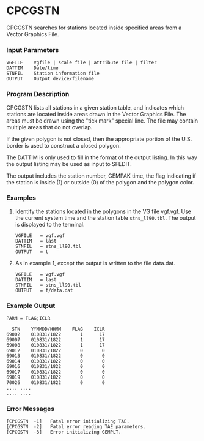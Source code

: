 # CPCGSTN

CPCGSTN searches for stations located inside specified areas
from a Vector Graphics File.

### Input Parameters
 
    VGFILE    Vgfile | scale file | attribute file | filter
    DATTIM    Date/time
    STNFIL    Station information file
    OUTPUT    Output device/filename
 
 

### Program Description
 
CPCGSTN lists all stations in a given station table, and
indicates which stations are located inside areas drawn
in the Vector Graphics File. The areas must be drawn using
the "tick mark" special line. The file may contain multiple
areas that do not overlap.

If the given polygon is not closed, then the appropriate
portion of the U.S. border is used to construct a closed
polygon.

The DATTIM is only used to fill in the format of the output
listing. In this way the output listing may be used as
input to SFEDIT.

The output includes the station number, GEMPAK time, the flag
indicating if the station is inside (1) or outside (0) of the
polygon and the polygon color.


### Examples
 
1.  Identify the stations located in the polygons in the VG file
    vgf.vgf. Use the current system time and the station table
`stns_ll90.tbl`. The output is displayed to the terminal.
    
        VGFILE   = vgf.vgf
        DATTIM   = last
        STNFIL   = stns_ll90.tbl
        OUTPUT   = t

2.  As in example 1, except the output is written to the file
    data.dat.

        VGFILE   = vgf.vgf
        DATTIM   = last
        STNFIL   = stns_ll90.tbl
        OUTPUT   = f/data.dat

### Example Output

	PARM = FLAG;ICLR
    
      STN    YYMMDD/HHMM    FLAG    ICLR
    69002    010831/1822       1      17
    69007    010831/1822       1      17
    69008    010831/1822       1      17
    69012    010831/1822       0       0
    69013    010831/1822       0       0
    69014    010831/1822       0       0
    69016    010831/1822       0       0
    69017    010831/1822       0       0
    69019    010831/1822       0       0
    70026    010831/1822       0       0
    .... ....
    .... ....


### Error Messages
 
    [CPCGSTN  -1]   Fatal error initializing TAE.
    [CPCGSTN  -2]   Fatal error reading TAE parameters.
    [CPCGSTN  -3]   Error initializing GEMPLT.
